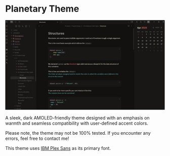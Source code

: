 # Planetary Theme

![Thumbnail](thumbnail.jpg "Thumbnail")

A sleek, dark AMOLED-friendly theme designed with an emphasis on warmth and seamless compatibility with user-defined accent colors.

Please note, the theme may not be 100% tested. If you encounter any errors, feel free to contact me!

This theme uses [IBM Plex Sans](https://github.com/IBM/plex) as its primary font.
